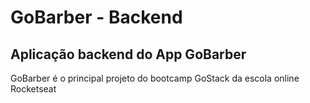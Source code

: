 # GoBarber - Backend

## Aplicação backend do App GoBarber

GoBarber é o principal projeto do bootcamp GoStack da escola online Rocketseat
 
